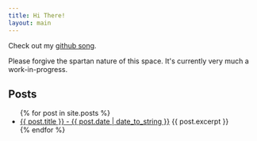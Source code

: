 ```yaml
---
title: Hi There!
layout: main
---
```


Check out my [github song](http://song-of-github.herokuapp.com/?username=radicalzephyr).

Please forgive the spartan nature of this space. It's currently very
much a work-in-progress.

Posts
-----

<ul>
  {% for post in site.posts %}
    <li>
      <a href="{{ post.url }}">{{ post.title }} -
      {{ post.date | date_to_string }}</a>
      {{ post.excerpt }}
    </li>
  {% endfor %}
</ul>
